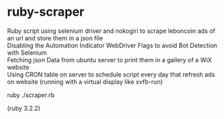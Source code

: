 # ruby-scraper
Ruby script using selenium driver and nokogiri to scrape leboncoin ads of an url and store them in a json file<br>
Disabling the Automation Indicator WebDriver Flags to avoid Bot Detection with Selenium<br>
Fetching json Data from ubuntu server to print them in a gallery of a WiX website<br>
Using CRON table on server to schedule script every day that refresh ads on website (running with a virtual display like xvfb-run)<br>

ruby ./scraper.rb

(ruby 3.2.2)
